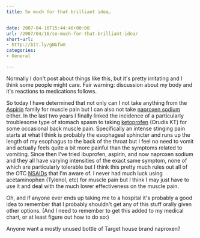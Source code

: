 ```yaml
---
title: So much for that brilliant idea…


date: 2007-04-16T15:44:40+00:00
url: /2007/04/16/so-much-for-that-brilliant-idea/
short-url:
- http://bit.ly/gNGfwm
categories:
- General

---
```

<div class='microid-mailto+http:sha1:1047843690f517d026f90a9ff52ab93d490faa47'>

Normally I don't post about things like this, but it's pretty irritating and I think some people might care. Fair warning: discussion about my body and it's reactions to medications follows.



So today I have determined that not only can I not take anything from the <a href="http://en.wikipedia.org/wiki/Aspirin">Aspirin</a> family for muscle pain but I can also not take <a href="http://en.wikipedia.org/wiki/Naproxen">naproxen sodium</a> either. In the last two years I finally linked the incidence of a particularly troublesome type of stomach spasm to taking <a href="http://en.wikipedia.org/wiki/Ketoprofen">ketoprofen</a> (Orudis KT) for some occasional back muscle pain. Specifically an intense stinging pain starts at what I think is probably the esophageal sphincter and runs up the length of my esophagus to the back of the throat but I feel no need to vomit and actually feels quite a bit more painful than the symptoms related to vomiting. Since then I've tried ibuprofen, aspirin, and now naproxen sodium and they all have varying intensities of the exact same symptom, none of which are particularly tolerable but I think this pretty much rules out all of the OTC <a href="http://en.wikipedia.org/wiki/NSAIDs">NSAIDs</a> that I'm aware of. I never had much luck using acetaminophen (Tylenol, etc) for muscle pain but I think I may just have to use it and deal with the much lower effectiveness on the muscle pain.



Oh, and if anyone ever ends up taking me to a hospital it's probably a good idea to remember that I probably shouldn't get any of this stuff orally given other options. (And I need to remember to get this added to my medical chart, or at least figure out how to do so:)



Anyone want a mostly unused bottle of Target house brand naproxen?

